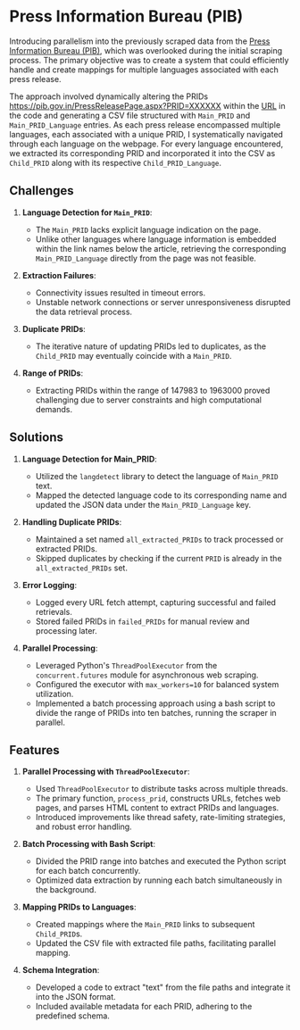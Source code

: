 # Press Information Bureau (PIB)

Introducing parallelism into the previously scraped data from the [Press Information Bureau (PIB)](https://pib.gov.in/indexd.aspx), which was overlooked during the initial scraping process. The primary objective was to create a system that could efficiently handle and create mappings for multiple languages associated with each press release.

The approach involved dynamically altering the PRIDs https://pib.gov.in/PressReleasePage.aspx?PRID=XXXXXX within the [URL](https://pib.gov.in/PressReleasePage.aspx?PRID=190000) in the code and generating a CSV file structured with `Main_PRID` and `Main_PRID_Language` entries. As each press release encompassed multiple languages, each associated with a unique PRID, I systematically navigated through each language on the webpage. For every language encountered, we extracted its corresponding PRID and incorporated it into the CSV as `Child_PRID` along with its respective `Child_PRID_Language`.

## Challenges

1. **Language Detection for `Main_PRID`**:
   - The `Main_PRID` lacks explicit language indication on the page.
   - Unlike other languages where language information is embedded within the link names below the article, retrieving the corresponding `Main_PRID_Language` directly from the page was not feasible.

2. **Extraction Failures**:
   - Connectivity issues resulted in timeout errors.
   - Unstable network connections or server unresponsiveness disrupted the data retrieval process.

3. **Duplicate PRIDs**:
   - The iterative nature of updating PRIDs led to duplicates, as the `Child_PRID` may eventually coincide with a `Main_PRID`.

4. **Range of PRIDs**:
   - Extracting PRIDs within the range of 147983 to 1963000 proved challenging due to server constraints and high computational demands.

## Solutions

1. **Language Detection for Main_PRID**:
   - Utilized the `langdetect` library to detect the language of `Main_PRID` text.
   - Mapped the detected language code to its corresponding name and updated the JSON data under the `Main_PRID_Language` key.

2. **Handling Duplicate PRIDs**:
   - Maintained a set named `all_extracted_PRIDs` to track processed or extracted PRIDs.
   - Skipped duplicates by checking if the current `PRID` is already in the `all_extracted_PRIDs` set.

3. **Error Logging**:
   - Logged every URL fetch attempt, capturing successful and failed retrievals.
   - Stored failed PRIDs in `failed_PRIDs` for manual review and processing later.

4. **Parallel Processing**:
   - Leveraged Python's `ThreadPoolExecutor` from the `concurrent.futures` module for asynchronous web scraping.
   - Configured the executor with `max_workers=10` for balanced system utilization.
   - Implemented a batch processing approach using a bash script to divide the range of PRIDs into ten batches, running the scraper in parallel.

## Features

1. **Parallel Processing with `ThreadPoolExecutor`**:
   - Used `ThreadPoolExecutor` to distribute tasks across multiple threads.
   - The primary function, `process_prid`, constructs URLs, fetches web pages, and parses HTML content to extract PRIDs and languages.
   - Introduced improvements like thread safety, rate-limiting strategies, and robust error handling.

2. **Batch Processing with Bash Script**:
   - Divided the PRID range into batches and executed the Python script for each batch concurrently.
   - Optimized data extraction by running each batch simultaneously in the background.

3. **Mapping PRIDs to Languages**:
   - Created mappings where the `Main_PRID` links to subsequent `Child_PRID`s.
   - Updated the CSV file with extracted file paths, facilitating parallel mapping.

4. **Schema Integration**:
   - Developed a code to extract "text" from the file paths and integrate it into the JSON format.
   - Included available metadata for each PRID, adhering to the predefined schema.

